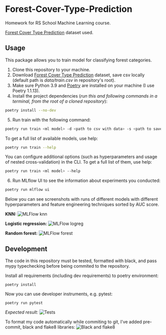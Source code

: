 # Forest-Cover-Type-Prediction
Homework for RS School Machine Learning course.

[Forest Cover Type Prediction](https://www.kaggle.com/competitions/forest-cover-type-prediction) dataset used.

## Usage
This package allows you to train model for classifying forest categories.
1. Clone this repository to your machine.
2. Download 
[Forest Cover Type Prediction](https://www.kaggle.com/competitions/forest-cover-type-prediction) dataset, save csv locally (default path is *data/train.csv* in repository's root).
3. Make sure Python 3.9 and [Poetry](https://python-poetry.org/docs/) are installed on your machine (I use Poetry 1.1.13).
4. Install the project dependencies (*run this and following commands in a terminal, from the root of a cloned repository*):
```sh
poetry install --no-dev
```
5. Run train with the following command:
```sh
poetry run train <ml model> -d <path to csv with data> -s <path to save trained model>
```
To get a full list of available models, use help:
```sh
poetry run train --help
```
You can configure additional options (such as hyperparameters and usage of nested cross-validation) in the CLI. To get a full list of them, use help:
```sh
poetry run train <ml model> --help
```
6. Run MLflow UI to see the information about experiments you conducted:
```sh
poetry run mlflow ui
```
Below you can see screenshots with runs of different models with different hyperparameters and feature engineering techniques sorted by AUC score.

**KNN:**
![MLFlow knn](https://user-images.githubusercontent.com/43503787/166750880-e9d085b0-607f-4a88-be33-53a5d1c7e258.png)

**Logistic regression:**
![MLFlow logreg](https://user-images.githubusercontent.com/43503787/166762861-3c2818dc-6879-4814-9b4a-4daadeece4c7.png)

**Random forest:**
![MLFlow forest](https://user-images.githubusercontent.com/43503787/166759763-1aece55b-2f7d-4ddf-b06a-19fe449010b8.png)

## Development

The code in this repository must be tested, formatted with black, and pass mypy typechecking before being commited to the repository.

Install all requirements (including dev requirements) to poetry environment:
```
poetry install
```
Now you can use developer instruments, e.g. pytest:
```
poetry run pytest
```
*Expected result:*
![Tests](https://user-images.githubusercontent.com/43503787/167138592-4e36848f-4dd5-4c74-957f-b3f073186c4f.png)

To format my code automatically while commiting to git, I've added pre-commit, black and flake8 libraries:
![Black and flake8](https://user-images.githubusercontent.com/43503787/167148781-672a0fef-3818-4030-8483-d4f4ceba91a5.png)
